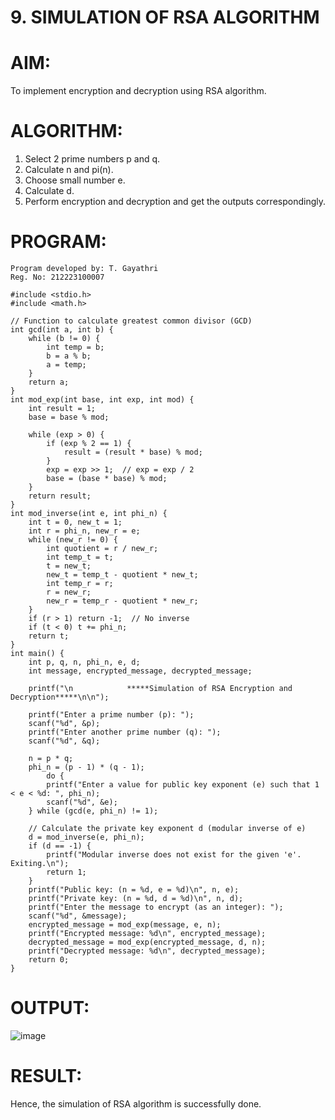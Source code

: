 # 9.  SIMULATION OF RSA ALGORITHM 

# AIM:
To implement encryption and decryption using RSA algorithm. 

# ALGORITHM:
1. Select 2 prime numbers p and q. 
2. Calculate n and pi(n). 
3. Choose small number e. 
4. Calculate d. 
5. Perform encryption and decryption and get the outputs correspondingly.

# PROGRAM:
```
Program developed by: T. Gayathri
Reg. No: 212223100007

#include <stdio.h> 
#include <math.h> 
 
// Function to calculate greatest common divisor (GCD) 
int gcd(int a, int b) { 
    while (b != 0) { 
        int temp = b; 
        b = a % b; 
        a = temp; 
    } 
    return a; 
} 
int mod_exp(int base, int exp, int mod) { 
    int result = 1; 
    base = base % mod; 
     
    while (exp > 0) { 
        if (exp % 2 == 1) { 
            result = (result * base) % mod; 
        } 
        exp = exp >> 1;  // exp = exp / 2 
        base = (base * base) % mod; 
    } 
    return result; 
} 
int mod_inverse(int e, int phi_n) { 
    int t = 0, new_t = 1; 
    int r = phi_n, new_r = e; 
    while (new_r != 0) { 
        int quotient = r / new_r; 
        int temp_t = t; 
        t = new_t; 
        new_t = temp_t - quotient * new_t; 
        int temp_r = r; 
        r = new_r; 
        new_r = temp_r - quotient * new_r; 
    } 
    if (r > 1) return -1;  // No inverse 
    if (t < 0) t += phi_n; 
    return t; 
} 
int main() { 
    int p, q, n, phi_n, e, d; 
    int message, encrypted_message, decrypted_message; 
     
    printf("\n            *****Simulation of RSA Encryption and Decryption*****\n\n"); 
 
    printf("Enter a prime number (p): "); 
    scanf("%d", &p); 
    printf("Enter another prime number (q): "); 
    scanf("%d", &q); 
     
    n = p * q; 
    phi_n = (p - 1) * (q - 1); 
        do { 
        printf("Enter a value for public key exponent (e) such that 1 < e < %d: ", phi_n); 
        scanf("%d", &e); 
    } while (gcd(e, phi_n) != 1); 
     
    // Calculate the private key exponent d (modular inverse of e) 
    d = mod_inverse(e, phi_n); 
    if (d == -1) { 
        printf("Modular inverse does not exist for the given 'e'. Exiting.\n"); 
        return 1; 
    } 
    printf("Public key: (n = %d, e = %d)\n", n, e); 
    printf("Private key: (n = %d, d = %d)\n", n, d); 
    printf("Enter the message to encrypt (as an integer): "); 
    scanf("%d", &message); 
    encrypted_message = mod_exp(message, e, n); 
    printf("Encrypted message: %d\n", encrypted_message); 
    decrypted_message = mod_exp(encrypted_message, d, n); 
    printf("Decrypted message: %d\n", decrypted_message);  
    return 0; 
}
```
# OUTPUT:

![image](https://github.com/user-attachments/assets/86844e9f-b2d8-4b92-aed6-d8a2abe066e1)

# RESULT: 
Hence, the simulation of RSA algorithm is successfully done. 
